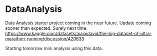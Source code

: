 # DataAnalysis
Data Analysis starter project coming in the near future.
Update coming sooner than expected.
Surely next time.
https://www.kaggle.com/datasets/aiaiaidavid/the-big-dataset-of-ultra-marathon-running/discussion/420633

Starting tomorrow mini analysis using this data.
